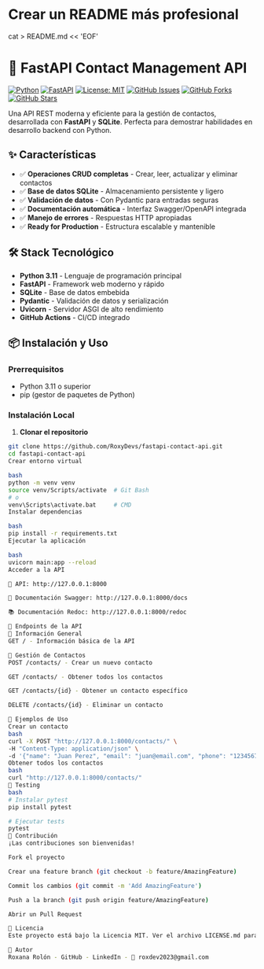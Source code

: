# Crear un README más profesional
cat > README.md << 'EOF'
# 🚀 FastAPI Contact Management API

[![Python](https://img.shields.io/badge/Python-3.11%2B-blue)](https://www.python.org/)
[![FastAPI](https://img.shields.io/badge/FastAPI-0.104.1-green)](https://fastapi.tiangolo.com/)
[![License: MIT](https://img.shields.io/badge/License-MIT-yellow.svg)](https://opensource.org/licenses/MIT)
[![GitHub Issues](https://img.shields.io/github/issues/RoxyDevs/fastapi-contact-api)](https://github.com/RoxyDevs/fastapi-contact-api/issues)
[![GitHub Forks](https://img.shields.io/github/forks/RoxyDevs/fastapi-contact-api)](https://github.com/RoxyDevs/fastapi-contact-api/network)
[![GitHub Stars](https://img.shields.io/github/stars/RoxyDevs/fastapi-contact-api)](https://github.com/RoxyDevs/fastapi-contact-api/stargazers)

Una API REST moderna y eficiente para la gestión de contactos, desarrollada con **FastAPI** y **SQLite**. Perfecta para demostrar habilidades en desarrollo backend con Python.

## ✨ Características

- ✅ **Operaciones CRUD completas** - Crear, leer, actualizar y eliminar contactos
- ✅ **Base de datos SQLite** - Almacenamiento persistente y ligero
- ✅ **Validación de datos** - Con Pydantic para entradas seguras
- ✅ **Documentación automática** - Interfaz Swagger/OpenAPI integrada
- ✅ **Manejo de errores** - Respuestas HTTP apropiadas
- ✅ **Ready for Production** - Estructura escalable y mantenible

## 🛠️ Stack Tecnológico

- **Python 3.11** - Lenguaje de programación principal
- **FastAPI** - Framework web moderno y rápido
- **SQLite** - Base de datos embebida
- **Pydantic** - Validación de datos y serialización
- **Uvicorn** - Servidor ASGI de alto rendimiento
- **GitHub Actions** - CI/CD integrado

## 📦 Instalación y Uso

### Prerrequisitos
- Python 3.11 o superior
- pip (gestor de paquetes de Python)

### Instalación Local

1. **Clonar el repositorio**
```bash
git clone https://github.com/RoxyDevs/fastapi-contact-api.git
cd fastapi-contact-api
Crear entorno virtual

bash
python -m venv venv
source venv/Scripts/activate  # Git Bash
# o
venv\Scripts\activate.bat     # CMD
Instalar dependencias

bash
pip install -r requirements.txt
Ejecutar la aplicación

bash
uvicorn main:app --reload
Acceder a la API

🔗 API: http://127.0.0.1:8000

📖 Documentación Swagger: http://127.0.0.1:8000/docs

📚 Documentación Redoc: http://127.0.0.1:8000/redoc

📡 Endpoints de la API
🔹 Información General
GET / - Información básica de la API

🔹 Gestión de Contactos
POST /contacts/ - Crear un nuevo contacto

GET /contacts/ - Obtener todos los contactos

GET /contacts/{id} - Obtener un contacto específico

DELETE /contacts/{id} - Eliminar un contacto

🎯 Ejemplos de Uso
Crear un contacto
bash
curl -X POST "http://127.0.0.1:8000/contacts/" \
-H "Content-Type: application/json" \
-d '{"name": "Juan Perez", "email": "juan@email.com", "phone": "123456789"}'
Obtener todos los contactos
bash
curl "http://127.0.0.1:8000/contacts/"
🧪 Testing
bash
# Instalar pytest
pip install pytest

# Ejecutar tests
pytest
🤝 Contribución
¡Las contribuciones son bienvenidas!

Fork el proyecto

Crear una feature branch (git checkout -b feature/AmazingFeature)

Commit los cambios (git commit -m 'Add AmazingFeature')

Push a la branch (git push origin feature/AmazingFeature)

Abrir un Pull Request

📄 Licencia
Este proyecto está bajo la Licencia MIT. Ver el archivo LICENSE.md para más detalles.

👥 Autor
Roxana Rolón - GitHub - LinkedIn - 📧 roxdev2023@gmail.com
